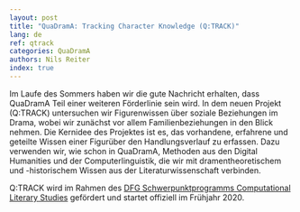 ```yaml
---
layout: post
title: "QuaDramA: Tracking Character Knowledge (Q:TRACK)"
lang: de
ref: qtrack
categories: QuaDramA
authors: Nils Reiter
index: true
---
```


Im Laufe des Sommers haben wir die gute Nachricht erhalten, dass QuaDramA Teil einer weiteren Förderlinie sein wird. In dem neuen Projekt (Q:TRACK) untersuchen wir Figurenwissen über soziale Beziehungen im Drama, wobei wir zunächst vor allem Familienbeziehungen in den Blick nehmen. Die Kernidee des Projektes ist es, das vorhandene, erfahrene und geteilte Wissen einer Figurüber den Handlungsverlauf zu erfassen. Dazu verwenden wir, wie schon in QuaDramA, Methoden aus den Digital Humanities und der Computerlinguistik, die wir mit dramentheoretischem und -historischem Wissen aus der Literaturwissenschaft verbinden.

Q:TRACK wird im Rahmen des [DFG Schwerpunktprogramms Computational Literary Studies](https://dfg-spp-cls.github.io) gefördert und startet offiziell im Frühjahr 2020.